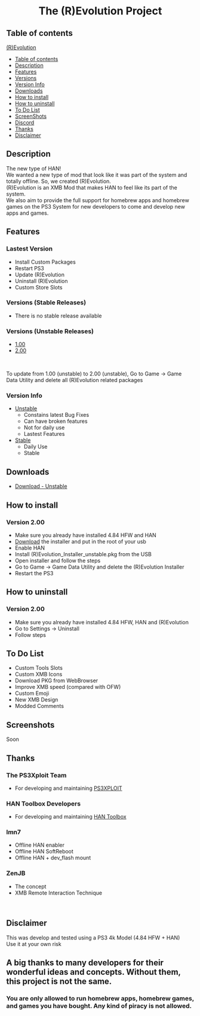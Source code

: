 # <p align="center">The (R)Evolution Project</p>

## Table of contents
<!-- TOC -->
[(R)Evolution](#revo-projectp)
- [Table of contents](#table-of-contents)
- [Description](#description)  
- [Features](#features)      
- [Versions](#versions)
- [Version Info](#version-info)
- [Downloads](#downloads)
- [How to install](#how-to-install)
- [How to uninstall](#how-to-uninstall)
- [To Do List](#to-do-list)
- [ScreenShots](#screenshots)
- [Discord](#discord)
- [Thanks](#thanks)
- [Disclaimer](#disclaimer)
<!-- /TOC -->

## Description
The new type of HAN!
<br>
We wanted a new type of mod that look like it was part of the system and totally offline. So, we created (R)Evolution.
<br>
(R)Evolution is an XMB Mod that makes HAN to feel like its part of the system.
<br>
We also aim to provide the full support for homebrew apps and homebrew games on the PS3 System for new developers to come and develop new apps and games.

## Features
### Lastest Version
+ Install Custom Packages
+ Restart PS3
+ Update (R)Evolution
+ Uninstall (R)Evolution
+ Custom Store Slots

### Versions (Stable Releases)
+ There is no stable release available

### Versions (Unstable Releases)
+ [1.00](https://github.com/DigitalMorpheus/revolutionproject/tree/master/unstable/1.00)
+ [2.00](https://github.com/DigitalMorpheus/revolutionproject/tree/master/unstable/2.00)
<br>

To update from 1.00 (unstable) to 2.00 (unstable), Go to Game -> Game Data Utility and delete all (R)Evolution related packages 

### Version Info
+ [Unstable](https://github.com/DigitalMorpheus/revolutionproject/tree/master/unstable)
    + Constains latest Bug Fixes
    + Can have broken features
    + Not for daily use
    + Lastest Features
+ [Stable](https://github.com/DigitalMorpheus/revolutionproject/tree/master/stable/)
    + Daily Use
    + Stable


## Downloads
+ [Download - Unstable](https://github.com/DigitalMorpheus/revolutionproject/raw/master/(R)Evolution_Installer_unstable.pkg)


## How to install
### Version 2.00
+ Make sure you already have installed 4.84 HFW and HAN
+ [Download](https://github.com/DigitalMorpheus/revolutionproject/raw/master/(R)Evolution_Installer_unstable.pkg) the installer and put in the root of your usb
+ Enable HAN
+ Install (R)Evolution_Installer_unstable.pkg from the USB
+ Open installer and follow the steps
+ Go to Game -> Game Data Utility and delete the (R)Evolution Installer
+ Restart the PS3

## How to uninstall
### Version 2.00
+ Make sure you already have installed 4.84 HFW, HAN and (R)Evolution
+ Go to Settings -> Uninstall
+ Follow steps

## To Do List
+ Custom Tools Slots
+ Custom XMB Icons
+ Download PKG from WebBrowser
+ Improve XMB speed (compared with OFW)
+ Custom Emoji
+ New XMB Design
+ Modded Comments

## Screenshots
Soon

## Thanks
### The PS3Xploit Team
+ For developing and maintaining [PS3XPLOIT](http://ps3xploit.com/)

### HAN Toolbox Developers
+ For developing and maintaining [HAN Toolbox](https://www.psx-place.com/resources/han-toolbox.628/)

### lmn7
+ Offline HAN enabler
+ Offline HAN SoftReboot
+ Offline HAN + dev_flash mount

### ZenJB
+ The concept
+ XMB Remote Interaction Technique

<br>

## Disclaimer
This was develop and tested using a PS3 4k Model (4.84 HFW + HAN)
<br>
Use it at your own risk
<br>
## A big thanks to many developers for their wonderful ideas and concepts. Without them, this project is not the same.


### You are only allowed to run homebrew apps, homebrew games, and games you have bought. Any kind of piracy is not allowed.
